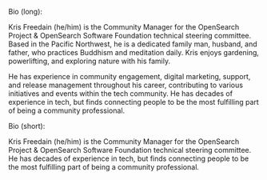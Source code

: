 Bio (long): 

Kris Freedain (he/him) is the Community Manager for the OpenSearch Project & OpenSearch Software Foundation technical steering committee. Based in the Pacific Northwest, he is a dedicated family man, husband, and father, who practices Buddhism and meditation daily. Kris enjoys gardening, powerlifting, and exploring nature with his family. 

He has experience in community engagement, digital marketing, support, and release management throughout his career, contributing to various initiatives and events within the tech community. He has decades of experience in tech, but finds connecting people to be the most fulfilling part of being a community professional.


Bio (short):

Kris Freedain (he/him) is the Community Manager for the OpenSearch Project & OpenSearch Software Foundation technical steering committee. He has decades of experience in tech, but finds connecting people to be the most fulfilling part of being a community professional.

